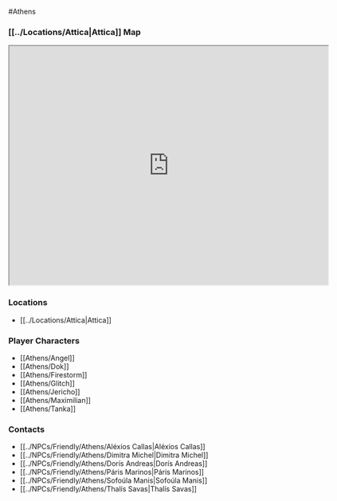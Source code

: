 #Athens 
### [[../Locations/Attica|Attica]] Map
<iframe src="https://www.google.com/maps/d/embed?mid=1_B1dng4BtmMRGCU7dTceYN2R-2nFJNg&ehbc=2E312F" width="640" height="480"></iframe>

### Locations
- [[../Locations/Attica|Attica]]
### Player Characters
- [[Athens/Angel]]
- [[Athens/Dok]]
- [[Athens/Firestorm]]
- [[Athens/Glitch]]
- [[Athens/Jericho]]
- [[Athens/Maximilian]]
- [[Athens/Tanka]]
### Contacts

- [[../NPCs/Friendly/Athens/Aléxios Callas|Aléxios Callas]]
- [[../NPCs/Friendly/Athens/Dimitra Michel|Dimitra Michel]]
- [[../NPCs/Friendly/Athens/Dorís Andreas|Dorís Andreas]]
- [[../NPCs/Friendly/Athens/Páris Marinos|Páris Marinos]]
- [[../NPCs/Friendly/Athens/Sofoúla Manis|Sofoúla Manis]]
- [[../NPCs/Friendly/Athens/Thalís Savas|Thalís Savas]]